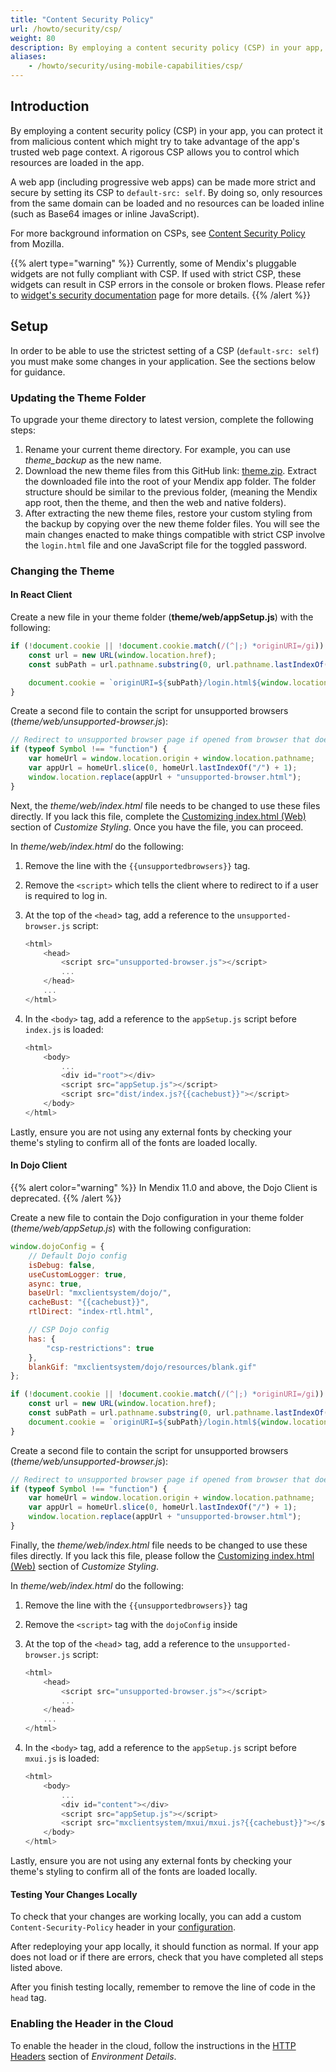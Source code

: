 ```yaml
---
title: "Content Security Policy"
url: /howto/security/csp/
weight: 80
description: By employing a content security policy (CSP) in your app, you can protect it from malicious content which might try to take advantage of the app's trusted web page context.
aliases:
    - /howto/security/using-mobile-capabilities/csp/
---
```


## Introduction

By employing a content security policy (CSP) in your app, you can protect it from malicious content which might try to take advantage of the app's trusted web page context. A rigorous CSP allows you to control which resources are loaded in the app.

A web app (including progressive web apps) can be made more strict and secure by setting its CSP to `default-src: self`. By doing so, only resources from the same domain can be loaded and no resources can be loaded inline (such as Base64 images or inline JavaScript).

For more background information on CSPs, see [Content Security Policy](https://developer.mozilla.org/en-US/docs/Web/HTTP/CSP) from Mozilla.

{{% alert type="warning" %}}
Currently, some of Mendix's pluggable widgets are not fully compliant with CSP. If used with strict CSP, these widgets can result in CSP errors in the console or broken flows. Please refer to [widget's security documentation](/appstore/widgets/security/content-security-policy/) page for more details.
{{% /alert %}}

## Setup

In order to be able to use the strictest setting of a CSP (`default-src: self`) you must make some changes in your application. See the sections below for guidance.

### Updating the Theme Folder

To upgrade your theme directory to latest version, complete the following steps:

1. Rename your current theme directory. For example, you can use *theme_backup* as the new name.
1. Download the new theme files from this GitHub link: [theme.zip](https://github.com/mendix/atlas/releases/download/atlasui-theme-files-2024-01-25/atlasui-theme-files.zip). Extract the downloaded file into the root of your Mendix app folder. The folder structure should be similar to the previous folder, (meaning the Mendix app root, then the theme, and then the web and native folders).
1. After extracting the new theme files, restore your custom styling from the backup by copying over the new theme folder files. You will see the main changes enacted to make things compatible with strict CSP involve the `login.html` file and one JavaScript file for the toggled password.

### Changing the Theme

#### In React Client

Create a new file in your theme folder (**theme/web/appSetup.js**) with the following:

```js
if (!document.cookie || !document.cookie.match(/(^|;) *originURI=/gi)) {
    const url = new URL(window.location.href);
    const subPath = url.pathname.substring(0, url.pathname.lastIndexOf("/"));

    document.cookie = `originURI=${subPath}/login.html${window.location.protocol === "https:" ? ";SameSite=None;Secure" : ""}`;
}
```

Create a second file to contain the script for unsupported browsers (*theme/web/unsupported-browser.js*):

```js
// Redirect to unsupported browser page if opened from browser that doesn't support Symbols
if (typeof Symbol !== "function") {
    var homeUrl = window.location.origin + window.location.pathname;
    var appUrl = homeUrl.slice(0, homeUrl.lastIndexOf("/") + 1);
    window.location.replace(appUrl + "unsupported-browser.html");
}
```

Next, the *theme/web/index.html* file needs to be changed to use these files directly. If you lack this file, complete the [Customizing index.html (Web)](/howto/front-end/customize-styling-new/#custom-web) section of *Customize Styling*. Once you have the file, you can proceed.

In *theme/web/index.html* do the following:

1. Remove the line with the `{{unsupportedbrowsers}}` tag.
1. Remove the `<script>` which tells the client where to redirect to if a user is required to log in.
1. At the top of the `<head`> tag, add a reference to the `unsupported-browser.js` script:

    ```js
    <html>
        <head>
            <script src="unsupported-browser.js"></script>
            ...
        </head>
        ...
    </html>
    ```

1. In the `<body>` tag, add a reference to the `appSetup.js` script before `index.js` is loaded:

    ```js
    <html>
        <body>
            ...
            <div id="root"></div>
            <script src="appSetup.js"></script>
            <script src="dist/index.js?{{cachebust}}"></script>
        </body>
    </html>
    ```

Lastly, ensure you are not using any external fonts by checking your theme's styling to confirm all of the fonts are loaded locally.

#### In Dojo Client

{{% alert color="warning" %}}
In Mendix 11.0 and above, the Dojo Client is deprecated.
{{% /alert %}}

Create a new file to contain the Dojo configuration in your theme folder (*theme/web/appSetup.js*) with the following configuration:

```js
window.dojoConfig = {
    // Default Dojo config
	isDebug: false,
	useCustomLogger: true,
	async: true,
	baseUrl: "mxclientsystem/dojo/",
	cacheBust: "{{cachebust}}",
	rtlDirect: "index-rtl.html",

    // CSP Dojo config
	has: {
        "csp-restrictions": true
    },
	blankGif: "mxclientsystem/dojo/resources/blank.gif"
};

if (!document.cookie || !document.cookie.match(/(^|;) *originURI=/gi)) {
    const url = new URL(window.location.href);
    const subPath = url.pathname.substring(0, url.pathname.lastIndexOf("/"));
    document.cookie = `originURI=${subPath}/login.html${window.location.protocol === "https:" ? ";SameSite=None;Secure" : ""}`;
}
```

Create a second file to contain the script for unsupported browsers (*theme/web/unsupported-browser.js*):

```js
// Redirect to unsupported browser page if opened from browser that doesn't support Symbols
if (typeof Symbol !== "function") {
    var homeUrl = window.location.origin + window.location.pathname;
    var appUrl = homeUrl.slice(0, homeUrl.lastIndexOf("/") + 1);
    window.location.replace(appUrl + "unsupported-browser.html");
}
```

Finally, the *theme/web/index.html* file needs to be changed to use these files directly. If you lack this file, please follow the [Customizing index.html (Web)](/howto/front-end/customize-styling-new/#custom-web) section of *Customize Styling*.

In *theme/web/index.html* do the following:

1. Remove the line with the `{{unsupportedbrowsers}}` tag
1. Remove the `<script>` tag with the `dojoConfig` inside
1. At the top of the `<head`> tag, add a reference to the `unsupported-browser.js` script:

    ```js
    <html>
        <head>
            <script src="unsupported-browser.js"></script>
            ...
        </head>
        ...
    </html>
    ```

1. In the `<body>` tag, add a reference to the `appSetup.js` script before `mxui.js` is loaded:

    ```js
    <html>
        <body>
            ...
            <div id="content"></div>
            <script src="appSetup.js"></script>
            <script src="mxclientsystem/mxui/mxui.js?{{cachebust}}"></script>
        </body>
    </html>
    ```

Lastly, ensure you are not using any external fonts by checking your theme's styling to confirm all of the fonts are loaded locally.


#### Testing Your Changes Locally

To check that your changes are working locally, you can add a custom `Content-Security-Policy` header in your [configuration](/refguide/configuration/#headers).

After redeploying your app locally, it should function as normal. If your app does not load or if there are errors, check that you have completed all steps listed above.

After you finish testing locally, remember to remove the line of code in the `head` tag.

### Enabling the Header in the Cloud

To enable the header in the cloud, follow the instructions in the [HTTP Headers](/developerportal/deploy/environments-details/#http-headers) section of *Environment Details*.
